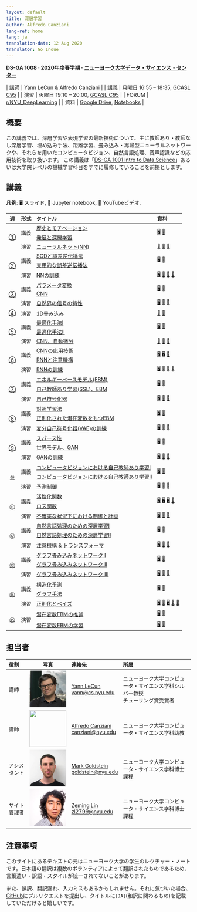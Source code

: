 ```yaml
---
layout: default
title: 深層学習
author: Alfredo Canziani
lang-ref: home
lang: ja
translation-date: 12 Aug 2020
translator: Go Inoue
---
```


**DS-GA 1008 · 2020年度春学期 · [ニューヨーク大学データ・サイエンス・センター](http://cds.nyu.edu/)**

| 講師 | Yann LeCun & Alfredo Canziani |
| 講義    | 月曜日 16:55 – 18:35, [GCASL C95](http://library.nyu.edu/services/campus-media/classrooms/gcasl-c95/) |
| 演習    | 火曜日 19:10 – 20:00, [GCASL C95](http://library.nyu.edu/services/campus-media/classrooms/gcasl-c95/) |
| FORUM       | [r/NYU_DeepLearning](https://www.reddit.com/r/NYU_DeepLearning/) |
| 資料    | [Google Drive](https://bitly.com/DLSP20), [Notebooks](https://github.com/Atcold/pytorch-Deep-Learning) |


## 概要

この講義では、深層学習や表現学習の最新技術について、主に教師あり・教師なし深層学習、埋め込み手法、距離学習、畳み込み・再帰型ニューラルネットワークや、それらを用いたコンピュータビジョン、自然言語処理、音声認識などの応用技術を取り扱います。
この講義は「[DS-GA 1001 Intro to Data Science](https://cds.nyu.edu/academics/ms-curriculum/)」あるいは大学院レベルの機械学習科目をすでに履修していることを前提とします。

<!-- This course concerns the latest techniques in deep learning and representation learning, focusing on supervised and unsupervised deep learning, embedding methods, metric learning, convolutional and recurrent nets, with applications to computer vision, natural language understanding, and speech recognition. The prerequisites include: [DS-GA 1001 Intro to Data Science](https://cds.nyu.edu/academics/ms-curriculum/) or a graduate-level machine learning course. -->

## 講義

**凡例**: 🖥 スライド, 📓 Jupyter notebook, 🎥 YouTubeビデオ.

<table>
<!-- =============================== HEADER ================================ -->
  <thead>
    <tr>
      <th>週</th>
      <th align="left">形式</th>
      <th align="left">タイトル</th>
      <th align="left">資料</th>
    </tr>
  </thead>
  <tbody>
<!-- =============================== WEEK 1 ================================ -->
    <tr>
      <td rowspan="3" align="center"><a href="{{site.baseurl}}/ja/week01/01">①</a></td>
      <td rowspan="2">講義</td>
      <td><a href="{{site.baseurl}}/ja/week01/01-1">歴史とモチベーション</a></td>
      <td rowspan="2">
        <a href="https://drive.google.com/open?id=1Q7LtZyIS1f3TfeTGll3aDtWygh3GAfCb">🖥️</a>
        <a href="https://www.youtube.com/watch?v=0bMe_vCZo30">🎥</a>
      </td>
    </tr>
    <tr><td><a href="{{site.baseurl}}/ja/week01/01-2">発展と深層学習</a></td></tr>
    <tr>
      <td rowspan="1">演習</td>
      <td><a href="{{site.baseurl}}/ja/week01/01-3">ニューラルネット(NN)</a></td>
      <td>
        <a href="https://github.com/Atcold/pytorch-Deep-Learning/blob/master/01-tensor_tutorial.ipynb">📓</a>
        <a href="https://github.com/Atcold/pytorch-Deep-Learning/blob/master/02-space_stretching.ipynb">📓</a>
        <a href="https://www.youtube.com/watch?v=5_qrxVq1kvc">🎥</a>
      </td>
    </tr>
<!-- =============================== WEEK 2 ================================ -->
    <tr>
      <td rowspan="3" align="center"><a href="{{site.baseurl}}/ja/week02/02">②</a></td>
      <td rowspan="2">講義</td>
      <td><a href="{{site.baseurl}}/ja/week02/02-1">SGDと誤差逆伝播法</a></td>
      <td rowspan="2">
        <a href="https://drive.google.com/open?id=1w2jV_BT2hWzfOKBR02x_rB4-dfVUI6SR">🖥️</a>
        <a href="https://www.youtube.com/watch?v=d9vdh3b787Y">🎥</a>
      </td>
    </tr>
    <tr><td><a href="{{site.baseurl}}/ja/week02/02-2">実用的な誤差逆伝播法</a></td></tr>
    <tr>
      <td rowspan="1">演習</td>
      <td><a href="{{site.baseurl}}/ja/week02/02-3">NNの訓練</a></td>
      <td>
        <a href="https://github.com/Atcold/pytorch-Deep-Learning/blob/master/slides/01%20-%20Spiral%20classification.pdf">🖥</a>
        <a href="https://github.com/Atcold/pytorch-Deep-Learning/blob/master/04-spiral_classification.ipynb">📓</a>
        <a href="https://github.com/Atcold/pytorch-Deep-Learning/blob/master/05-regression.ipynb">📓</a>
        <a href="https://www.youtube.com/watch?v=WAn6lip5oWk">🎥</a>
      </td>
    </tr>
<!-- =============================== WEEK 3 ================================ -->
    <tr>
      <td rowspan="3" align="center"><a href="{{site.baseurl}}/ja/week03/03">③</a></td>
      <td rowspan="2">講義</td>
      <td><a href="{{site.baseurl}}/ja/week03/03-1">パラメータ変換</a></td>
      <td rowspan="2">
        <a href="https://drive.google.com/open?id=18UFaOGNKKKO5TYnSxr2b8dryI-PgZQmC">🖥️</a>
        <a href="https://youtu.be/FW5gFiJb-ig">🎥</a>
      </td>
    </tr>
    <tr><td><a href="{{site.baseurl}}/ja/week03/03-2">CNN</a></td></tr>
    <tr>
      <td rowspan="1">演習</td>
      <td><a href="{{site.baseurl}}/ja/week03/03-3">自然界の信号の特性</a></td>
      <td>
        <a href="https://github.com/Atcold/pytorch-Deep-Learning/blob/master/slides/02%20-%20CNN.pdf">🖥</a>
        <a href="https://github.com/Atcold/pytorch-Deep-Learning/blob/master/06-convnet.ipynb">📓</a>
        <a href="https://youtu.be/kwPWpVverkw">🎥</a>
      </td>
    </tr>
<!-- =============================== WEEK 4 ================================ -->
    <tr>
      <td rowspan="1" align="center"><a href="{{site.baseurl}}/ja/week04/04">④</a></td>
      <td rowspan="1">演習</td>
      <td><a href="{{site.baseurl}}/ja/week04/04-1">1D畳み込み</a></td>
      <td>
        <a href="https://github.com/Atcold/pytorch-Deep-Learning/blob/master/07-listening_to_kernels.ipynb">📓</a>
        <a href="https://youtu.be/OrBEon3VlQg">🎥</a>
      </td>
    </tr>
<!-- =============================== WEEK 5 ================================ -->
    <tr>
      <td rowspan="3" align="center"><a href="{{site.baseurl}}/ja/week05/05">⑤</a></td>
      <td rowspan="2">講義</td>
      <td><a href="{{site.baseurl}}/ja/week05/05-1">最適化手法I</a></td>
      <td rowspan="2">
        <a href="https://drive.google.com/open?id=1pwlGN6hDFfEYQqBqcMjWbe4yfBDTxsab">🖥️</a>
        <a href="https://youtu.be/--NZb480zlg">🎥</a>
      </td>
    </tr>
    <tr><td><a href="{{site.baseurl}}/ja/week05/05-2">最適化手法II</a></td></tr>
    <tr>
      <td rowspan="1">演習</td>
      <td><a href="{{site.baseurl}}/ja/week05/05-3">CNN、自動微分</a></td>
      <td>
        <a href="https://github.com/Atcold/pytorch-Deep-Learning/blob/master/03-autograd_tutorial.ipynb">📓</a>
        <a href="https://github.com/Atcold/pytorch-Deep-Learning/blob/master/extra/b-custom_grads.ipynb">📓</a>
        <a href="https://youtu.be/eEzCZnOFU1w">🎥</a>
      </td>
    </tr>
<!-- =============================== WEEK 6 ================================ -->
    <tr>
      <td rowspan="3" align="center"><a href="{{site.baseurl}}/ja/week06/06">⑥</a></td>
      <td rowspan="2">講義</td>
      <td><a href="{{site.baseurl}}/ja/week06/06-1">CNNの応用技術</a></td>
      <td rowspan="2">
        <a href="https://drive.google.com/open?id=1opT7lV0IRYJegtZjuHsKhlsM5L7GpGL1">🖥️</a>
        <a href="https://drive.google.com/open?id=1sdeVBC3nuh5Zkm2sqzdScEicRvLc_v-F">🖥️</a>
        <a href="https://youtu.be/ycbMGyCPzvE">🎥</a>
      </td>
    </tr>
    <tr><td><a href="{{site.baseurl}}/ja/week06/06-2">RNNと注意機構</a></td></tr>
    <tr>
      <td rowspan="1">演習</td>
      <td><a href="{{site.baseurl}}/ja/week06/06-3">RNNの訓練</a></td>
      <td>
        <a href="https://github.com/Atcold/pytorch-Deep-Learning/blob/master/slides/04%20-%20RNN.pdf">🖥️</a>
        <a href="https://github.com/Atcold/pytorch-Deep-Learning/blob/master/08-seq_classification.ipynb">📓</a>
        <a href="https://github.com/Atcold/pytorch-Deep-Learning/blob/master/09-echo_data.ipynb">📓</a>
        <a href="https://youtu.be/8cAffg2jaT0">🎥</a>
      </td>
    </tr>
<!-- =============================== WEEK 7 ================================ -->
    <tr>
      <td rowspan="3" align="center"><a href="{{site.baseurl}}/ja/week07/07">⑦</a></td>
      <td rowspan="2">講義</td>
      <td><a href="{{site.baseurl}}/ja/week07/07-1">エネルギーベースモデル(EBM)</a></td>
      <td rowspan="2">
        <a href="https://drive.google.com/open?id=1z8Dz1YtkOEJpU-gh5RIjORs3GGqkYJQa">🖥️</a>
        <a href="https://youtu.be/tVwV14YkbYs">🎥</a>
      </td>
    </tr>
    <tr><td><a href="{{site.baseurl}}/ja/week07/07-2">自己教師あり学習(SSL)、EBM</a></td></tr>
    <tr>
      <td rowspan="1">演習</td>
      <td><a href="{{site.baseurl}}/ja/week07/07-3">自己符号化器</a></td>
      <td>
        <a href="https://github.com/Atcold/pytorch-Deep-Learning/blob/master/slides/05%20-%20Generative%20models.pdf">🖥️</a>
        <a href="https://github.com/Atcold/pytorch-Deep-Learning/blob/master/10-autoencoder.ipynb">📓</a>
        <a href="https://youtu.be/bggWQ14DD9M">🎥</a>
      </td>
    </tr>
<!-- =============================== WEEK 8 ================================ -->
    <tr>
      <td rowspan="3" align="center"><a href="{{site.baseurl}}/ja/week08/08">⑧</a></td>
      <td rowspan="2">講義</td>
      <td><a href="{{site.baseurl}}/ja/week08/08-1">対照学習法</a></td>
      <td rowspan="2">
        <a href="https://drive.google.com/open?id=1Zo_PyBEO6aNt0GV74kj8MQL7kfHdIHYO">🖥️</a>
        <a href="https://youtu.be/ZaVP2SY23nc">🎥</a>
      </td>
    </tr>
    <tr><td><a href="{{site.baseurl}}/ja/week08/08-2">正則化された潜在変数をもつEBM</a></td></tr>
    <tr>
      <td rowspan="1">演習</td>
      <td><a href="{{site.baseurl}}/ja/week08/08-3">変分自己符号化器(VAE)の訓練</a></td>
      <td>
        <a href="https://github.com/Atcold/pytorch-Deep-Learning/blob/master/slides/05%20-%20Generative%20models.pdf">🖥️</a>
        <a href="https://github.com/Atcold/pytorch-Deep-Learning/blob/master/11-VAE.ipynb">📓</a>
        <a href="https://youtu.be/7Rb4s9wNOmc">🎥</a>
      </td>
    </tr>
<!-- =============================== WEEK 9 ================================ -->
    <tr>
      <td rowspan="3" align="center"><a href="{{site.baseurl}}/ja/week09/09">⑨</a></td>
      <td rowspan="2">講義</td>
      <td><a href="{{site.baseurl}}/ja/week09/09-1">スパース性</a></td>
      <td rowspan="2">
        <a href="https://drive.google.com/open?id=1wJRzhjSqlrSqEpX4Omagb_gdIkQ5f-6K">🖥️</a>
        <a href="https://youtu.be/Pgct8PKV7iw">🎥</a>
      </td>
    </tr>
    <tr><td><a href="{{site.baseurl}}/ja/week09/09-2">世界モデル、GAN</a></td></tr>
    <tr>
      <td rowspan="1">演習</td>
      <td><a href="{{site.baseurl}}/ja/week09/09-3">GANの訓練</a></td>
      <td>
        <a href="https://github.com/Atcold/pytorch-Deep-Learning/blob/master/slides/05%20-%20Generative%20models.pdf">🖥️</a>
        <a href="https://github.com/pytorch/examples/tree/master/dcgan">📓</a>
        <a href="https://youtu.be/xYc11zyZ26M">🎥</a>
      </td>
    </tr>
<!-- =============================== WEEK 10 =============================== -->
    <tr>
      <td rowspan="3" align="center"><a href="{{site.baseurl}}/ja/week10/10">⑩</a></td>
      <td rowspan="2">講義</td>
      <td><a href="{{site.baseurl}}/ja/week10/10-1">コンピュータビジョンにおける自己教師あり学習I</a></td>
      <td rowspan="2">
        <a href="https://drive.google.com/open?id=16lsnDN2HIBTcRucbVKY5B_U16c0tNQhR">🖥️</a>
        <a href="https://youtu.be/0KeR6i1_56g">🎥</a>
      </td>
    </tr>
    <tr><td><a href="{{site.baseurl}}/ja/week10/10-2">コンピュータビジョンにおける自己教師あり学習II</a></td></tr>
    <tr>
      <td rowspan="1">演習</td>
      <td><a href="{{site.baseurl}}/ja/week10/10-3">予測制御</a></td>
      <td>
        <a href="https://github.com/Atcold/pytorch-Deep-Learning/blob/master/slides/09%20-%20Controller%20learning.pdf">🖥️</a>
        <a href="https://github.com/Atcold/pytorch-Deep-Learning/blob/master/14-truck_backer-upper.ipynb">📓</a>
        <a href="https://youtu.be/A3klBqEWR-I">🎥</a>
      </td>
    </tr>
<!-- =============================== WEEK 11 =============================== -->
    <tr>
      <td rowspan="3" align="center"><a href="{{site.baseurl}}/ja/week11/11">⑪</a></td>
      <td rowspan="2">講義</td>
      <td><a href="{{site.baseurl}}/ja/week11/11-1">活性化関数</a></td>
      <td rowspan="2">
        <a href="https://drive.google.com/file/d/1AzFVLG7D4NK6ugh60f0cJQGYF5OL2sUB">🖥️</a>
        <a href="https://drive.google.com/file/d/1rkiZy0vjZqE2w7baVWvxwfAGae0Eh1Wm">🖥️</a>
        <a href="https://drive.google.com/file/d/1tryOlVAFmazLLZusD2-UfReFMkPk5hPk">🖥️</a>
        <a href="https://youtu.be/bj1fh3BvqSU">🎥</a>
      </td>
    </tr>
    <tr><td><a href="{{site.baseurl}}/ja/week11/11-2">ロス関数</a></td></tr>
    <tr>
      <td rowspan="1">演習</td>
      <td><a href="{{site.baseurl}}/ja/week11/11-3">不確実な状況下における制御と計画</a></td>
      <td>
        <a href="http://bit.ly/PPUU-slides">🖥️</a>
        <a href="http://bit.ly/PPUU-code">📓</a>
        <a href="https://youtu.be/VcrCr-KNBHc">🎥</a>
      </td>
    </tr>
<!-- =============================== WEEK 12 =============================== -->
    <tr>
      <td rowspan="3" align="center"><a href="{{site.baseurl}}/ja/week12/12">⑫</a></td>
      <td rowspan="2">講義</td>
      <td><a href="{{site.baseurl}}/ja/week12/12-1">自然言語処理のための深層学習I</a></td>
      <td rowspan="2">
        <a href="https://drive.google.com/file/d/149m3wRavTp4DQZ6RJTej8KP8gv4jnkPW/">🖥️</a>
        <a href="https://youtu.be/6D4EWKJgNn0">🎥</a>
      </td>
    </tr>
    <tr><td><a href="{{site.baseurl}}/ja/week12/12-2">自然言語処理のための深層学習II</a></td></tr>
    <tr>
      <td rowspan="1">演習</td>
      <td><a href="{{site.baseurl}}/ja/week12/12-3">注意機構 & トランスフォーマ</a></td>
      <td>
        <a href="https://github.com/Atcold/pytorch-Deep-Learning/blob/master/slides/10%20-%20Attention%20%26%20transformer.pdf">🖥️</a>
        <a href="https://github.com/Atcold/pytorch-Deep-Learning/blob/master/15-transformer.ipynb">📓</a>
        <a href="https://youtu.be/f01J0Dri-6k">🎥</a>
      </td>
    </tr>
<!-- =============================== WEEK 13 =============================== -->
    <tr>
      <td rowspan="3" align="center"><a href="en/week13/13">⑬</a></td>
      <td rowspan="2">講義</td>
      <td><a href="en/week13/13-1">グラフ畳み込みネットワーク I</a></td>
      <td rowspan="2">
        <a href="https://drive.google.com/file/d/1oq-nZE2bEiQjqBlmk5_N_rFC8LQY0jQr/">🖥️</a>
        <a href="https://youtu.be/Iiv9R6BjxHM">🎥</a>
      </td>
    </tr>
    <tr><td><a href="en/week13/13-2">グラフ畳み込みネットワーク II</a></td></tr>
    <tr>
      <td rowspan="1">演習</td>
      <td><a href="en/week13/13-3">グラフ畳み込みネットワーク III</a></td>
      <td>
        <a href="https://github.com/Atcold/pytorch-Deep-Learning/blob/master/slides/11%20-%20GCN.pdf">🖥️</a>
        <a href="https://github.com/Atcold/pytorch-Deep-Learning/blob/master/16-gated_GCN.ipynb">📓</a>
        <a href="https://youtu.be/2aKXWqkbpWg">🎥</a>
      </td>
    </tr>
<!-- =============================== WEEK 14 =============================== -->
    <tr>
      <td rowspan="3" align="center"><a href="en/week14/14">⑭</a></td>
      <td rowspan="2">講義</td>
      <td><a href="en/week14/14-1">構造化予測</a></td>
      <td rowspan="2">
        <a href="https://drive.google.com/file/d/1qBu-2hYWaGYEXeX7kAU8O4S2RZ1hMjsk/">🖥️</a>
        <a href="https://youtu.be/gYayCG6YyO8">🎥</a>
      </td>
    </tr>
    <tr><td><a href="en/week14/14-2">グラフ手法</a></td></tr>
    <tr>
      <td rowspan="1">演習</td>
      <td><a href="en/week14/14-3">正則化とベイズ</a></td>
      <td>
        <a href="https://github.com/Atcold/pytorch-Deep-Learning/blob/master/slides/07%20-%20Regularisation.pdf">🖥️</a>
        <a href="https://github.com/Atcold/pytorch-Deep-Learning/blob/master/12-regularization.ipynb">📓</a>
        <a href="https://github.com/Atcold/pytorch-Deep-Learning/blob/master/slides/08%20-%20Bayesian%20NN.pdf">🖥️</a>
        <a href="https://github.com/Atcold/pytorch-Deep-Learning/blob/master/13-bayesian_nn.ipynb">📓</a>
        <a href="https://youtu.be/DL7iew823c0">🎥</a>
      </td>
    </tr>
<!-- =============================== WEEK 15 =============================== -->
    <tr>
      <td rowspan="2" align="center"><a href="en/week15/15">⑮</a></td>
      <td rowspan="2">演習</td>
      <td><a href="en/week15/15-1">潜在変数EBMの推論</a></td>
      <td rowspan="1">
        <a href="https://github.com/Atcold/pytorch-Deep-Learning/blob/master/slides/12%20-%20EBM.pdf">🖥️</a>
        <a href="https://youtu.be/sbhr2wjU1-I">🎥</a>
      </td>
    </tr>
    <tr>
      <td><a href="en/week15/15-2">潜在変数EBMの学習</a></td>
      <td rowspan="1">
        <a href="https://github.com/Atcold/pytorch-Deep-Learning/blob/master/slides/12%20-%20EBM.pdf">🖥️</a>
        <a href="https://youtu.be/XLSb1Cs1Jao">🎥</a>
      </td>
    </tr>
  </tbody>
</table>


## 担当者

| 役割 | 写真 | 連絡先 | 所属 |
|:-----|:-----:|:--------|:------|
|講師|<img src="../images/Yann.png" width="100" height="100">|<a href="https://twitter.com/ylecun">Yann LeCun</a><br>yann@cs.nyu.edu|ニューヨーク大学コンピュータ・サイエンス学科シルバー教授<br>チューリング賞受賞者|
|講師|<img src="https://avatars1.githubusercontent.com/u/2119355" width="100" height="100">|<a href="https://twitter.com/alfcnz">Alfredo Canziani</a><br>canziani@nyu.edu|ニューヨーク大学コンピュータ・サイエンス学科助教|
|アシスタント|<img src="../images/Mark.png" width="100" height="100">|<a href="https://twitter.com/marikgoldstein">Mark Goldstein</a><br>goldstein@nyu.edu|ニューヨーク大学コンピュータ・サイエンス学科博士課程|
|サイト管理者|<img src="../images/Zeming.png" width="100" height="100">|<a href="https://twitter.com/ebetica">Zeming Lin</a><br>zl2799@nyu.edu|ニューヨーク大学コンピュータ・サイエンス学科博士課程|


<!--
|採点者|<img src="https://st3.depositphotos.com/13159112/17145/v/450/depositphotos_171453724-stock-illustration-default-avatar-profile-icon-grey.jpg" width="100" height="100">|Serkan Karakulak <br>sk7685@nyu.edu|
|採点者|<img src="https://st3.depositphotos.com/13159112/17145/v/450/depositphotos_171453724-stock-illustration-default-avatar-profile-icon-grey.jpg" width="100" height="100">|Raghav Jajodia <br>rj1408@nyu.edu|
|採点者|<img src="https://st3.depositphotos.com/13159112/17145/v/450/depositphotos_171453724-stock-illustration-default-avatar-profile-icon-grey.jpg" width="100" height="100">|Priyank Pathak <br>pp1953@nyu.edu|
|採点者|<img src="https://st3.depositphotos.com/13159112/17145/v/450/depositphotos_171453724-stock-illustration-default-avatar-profile-icon-grey.jpg" width="100" height="100">|Chiao-Hsun Wang <br>chw371@nyu.edu|
|採点者|<img src="https://st3.depositphotos.com/13159112/17145/v/450/depositphotos_171453724-stock-illustration-default-avatar-profile-icon-grey.jpg" width="100" height="100">|Pedro Vidal<br>pmh314@nyu.edu|
|採点者|<img src="https://st3.depositphotos.com/13159112/17145/v/450/depositphotos_171453724-stock-illustration-default-avatar-profile-icon-grey.jpg" width="100" height="100">|Bixing Yan <br>by783@nyu.edu|
-->


## 注意事項

このサイトにあるテキストの元はニューヨーク大学の学生のレクチャー・ノートです。日本語の翻訳は複数のボランティアによって翻訳されたものであるため、言葉遣い・訳語・スタイルが統一されてないことがあります。

また、誤訳、翻訳漏れ、入力ミスもあるかもしれません。それに気づいた場合、[GitHub](https://github.com/Atcold/pytorch-Deep-Learning/pulls)にプルリクエストを提出し、タイトルに`[JA]`(和訳に関わるもの)を記載していただけると嬉しいです。
